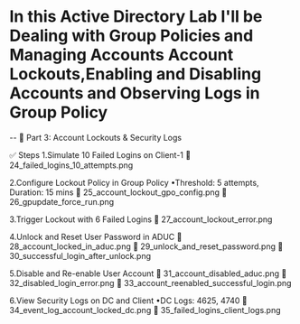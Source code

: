 # In this Active Directory Lab I'll be Dealing with Group Policies and Managing Accounts  Account Lockouts,Enabling and Disabling Accounts and Observing Logs in Group Policy
--
🔐 Part 3: Account Lockouts & Security Logs

✅ Steps
1.Simulate 10 Failed Logins on Client-1
📸 24_failed_logins_10_attempts.png

2.Configure Lockout Policy in Group Policy
•Threshold: 5 attempts, Duration: 15 mins
📸 25_account_lockout_gpo_config.png
📸 26_gpupdate_force_run.png

3.Trigger Lockout with 6 Failed Logins
📸 27_account_lockout_error.png

4.Unlock and Reset User Password in ADUC
📸 28_account_locked_in_aduc.png
📸 29_unlock_and_reset_password.png
📸 30_successful_login_after_unlock.png

5.Disable and Re-enable User Account
📸 31_account_disabled_aduc.png
📸 32_disabled_login_error.png
📸 33_account_reenabled_successful_login.png

6.View Security Logs on DC and Client
•DC Logs: 4625, 4740
📸 34_event_log_account_locked_dc.png
📸 35_failed_logins_client_logs.png
